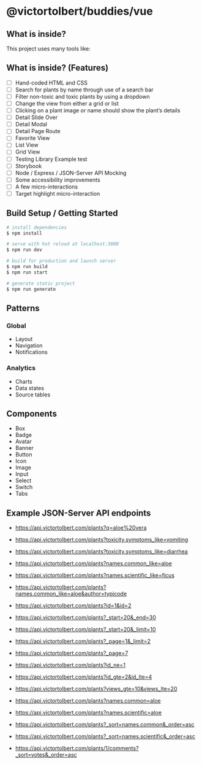 # @victortolbert/buddies/vue

## What is inside?

This project uses many tools like:

## What is inside? (Features)

- [ ] Hand-coded HTML and CSS
- [ ] Search for plants by name through use of a search bar
- [ ] Filter non-toxic and toxic plants by using a dropdown
- [ ] Change the view from either a grid or list
- [ ] Clicking on a plant image or name should show the plant’s details
- [ ] Detail Slide Over
- [ ] Detail Modal
- [ ] Detail Page Route
- [ ] Favorite View
- [ ] List View
- [ ] Grid View
- [ ] Testing Library Example test
- [ ] Storybook
- [ ] Node / Express / JSON-Server API Mocking
- [ ] Some accessibility improvements
- [ ] A few micro-interactions
- [ ] Target highlight micro-interaction

## Build Setup / Getting Started

```bash
# install dependencies
$ npm install

# serve with hot reload at localhost:3000
$ npm run dev

# build for production and launch server
$ npm run build
$ npm run start

# generate static project
$ npm run generate
```

## Patterns

### Global

- Layout
- Navigation
- Notifications

### Analytics

- Charts
- Data states
- Source tables

<!-- -- Data states provide clear and reassuring communication to users about the state of their report. -->

## Components

- Box
- Badge
- Avatar
- Banner
- Button
- Icon
- Image
- Input
- Select
- Switch
- Tabs

## Example JSON-Server API endpoints

- <https://api.victortolbert.com/plants?q=aloe%20vera>
- <https://api.victortolbert.com/plants?toxicity.symptoms_like=vomiting>
- <https://api.victortolbert.com/plants?toxicity.symptoms_like=diarrhea>
- <https://api.victortolbert.com/plants?names.common_like=aloe>
- <https://api.victortolbert.com/plants?names.scientific_like=ficus>
- <https://api.victortolbert.com/plants?names.common_like=aloe&author=typicode>
- <https://api.victortolbert.com/plants?id=1&id=2>
- <https://api.victortolbert.com/plants?_start=20&_end=30>
- <https://api.victortolbert.com/plants?_start=20&_limit=10>
- <https://api.victortolbert.com/plants?_page=1&_limit=2>
- <https://api.victortolbert.com/plants?_page=7>
- <https://api.victortolbert.com/plants?id_ne=1>
- <https://api.victortolbert.com/plants?id_gte=2&id_lte=4>
- <https://api.victortolbert.com/plants?views_gte=10&views_lte=20>
- <https://api.victortolbert.com/plants?names.common=aloe>
- <https://api.victortolbert.com/plants?names.scientific=aloe>
- <https://api.victortolbert.com/plants?_sort=names.common&_order=asc>
- <https://api.victortolbert.com/plants?_sort=names.scientific&_order=asc>


- <https://api.victortolbert.com/plants/1/comments?_sort=votes&_order=asc>
